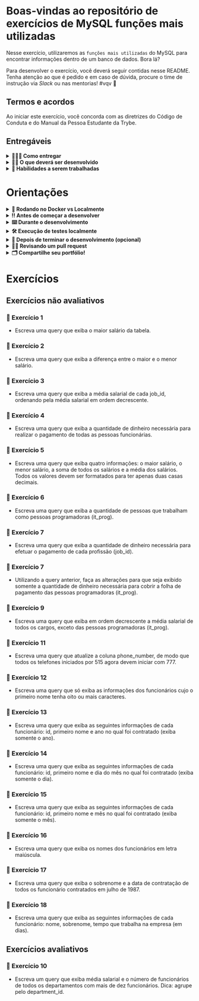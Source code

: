 # Boas-vindas ao repositório de exercícios de MySQL funções mais utilizadas

Nesse exercício, utilizaremos as `funções mais utilizadas` do MySQL para encontrar informações dentro de um banco de dados. Bora lá?

Para desenvolver o exercício, você deverá seguir contidas nesse README. Tenha atenção ao que é pedido e em caso de dúvida, procure o time de instrução via _Slack_ ou nas mentorias! #vqv 🚀

## Termos e acordos

Ao iniciar este exercício, você concorda com as diretrizes do Código de Conduta e do Manual da Pessoa Estudante da Trybe.

## Entregáveis

<details>
  <summary><strong>🤷🏽‍♀️ Como entregar</strong></summary><br />

Para entregar o seu exercício você deverá criar um Pull Request neste repositório.

Lembre-se que você pode consultar nosso conteúdo sobre [Git & GitHub](https://app.betrybe.com/learn/course/5e938f69-6e32-43b3-9685-c936530fd326/module/fc998c60-386e-46bc-83ca-4269beb17e17/section/fe827a71-3222-4b4d-a66f-ed98e09961af/day/35e03d5e-6341-4a8c-84d1-b4308b2887ef/lesson/573db55d-f451-455d-bdb5-66545668f436) e nosso [Blog - Git & GitHub](https://blog.betrybe.com/tecnologia/git-e-github/) sempre que precisar!
</details>

<details>
  <summary><strong>👨‍💻 O que deverá ser desenvolvido</strong></summary><br />

  Hoje, nosso exercício será trabalhar utilizando as `principais funções do MySQL`.
</details>

<details>
  <summary><strong>🚵 Habilidades a serem trabalhadas</strong></summary><br />

  <ul>
    <li>Funções matemáticas;</li>
    <li>Funções de manipulação de datas;</li>
  </ul>

</details>

# Orientações

<details>
  <summary><strong>🐋 Rodando no Docker vs Localmente</strong></summary>
  
  ## 👉 Com Docker

  **:warning: Antes de começar, seu docker-compose precisa estar na versão 1.29 ou superior. [Veja aqui](https://www.digitalocean.com/community/tutorials/how-to-install-and-use-docker-compose-on-ubuntu-20-04-pt) ou [na documentação](https://docs.docker.com/compose/install/) como instalá-lo. No primeiro artigo, você pode substituir onde está com `1.26.0` por `1.29.2`.**


  > :information_source: Rode os serviços `node` e `db` com o comando `docker-compose up -d --build`.

  * Lembre-se de parar o `mysql` se estiver usando localmente na porta padrão (`3306`), ou adapte, caso queria fazer uso da aplicação em containers;

  * Esses serviços irão inicializar um container chamado `api_exercise` e outro chamado `db_exercise`;

  * A partir daqui você pode rodar o container `api` via CLI ou abri-lo no VS Code;

  > :information_source: Use o comando `docker exec -it api bash`.

  * Ele te dará acesso ao terminal interativo do container criado pelo compose, que está rodando em segundo plano.

  > :information_source: Instale as dependências [**Caso existam**] com `npm install`. (Instale dentro do container)
  
  * **:warning: Atenção:** Caso opte por utilizar o Docker, **TODOS** os comandos disponíveis no `package.json` (npm start, npm test, npm run dev, ...) devem ser executados **DENTRO** do container, ou seja, no terminal que aparece após a execução do comando `docker exec` citado acima. 

  * **:warning: Atenção:** O **git** dentro do container não vem configurado com suas credenciais. Ou faça os commits fora do container, ou configure as suas credenciais do git dentro do container.

  * **:warning: Atenção:** Não rode o comando npm audit fix! Ele atualiza várias dependências do projeto, e essa atualização gera conflitos com o avaliador.

  * ✨ **Dica:** A extensão `Remote - Containers` (que estará na seção de extensões recomendadas do VS Code) é indicada para que você possa desenvolver sua aplicação no container Docker direto no VS Code, como você faz com seus arquivos locais.

  ![sequelize test](./public/remote-container.png)

  <br />
  
  ## 👉 Sem Docker

  > :information_source: Instale as dependências [**Caso existam**] com `npm install`
  
  * **:warning: Atenção:** Não rode o comando npm audit fix! Ele atualiza várias dependências do exercício, e essa atualização gera conflitos com o avaliador.

  * **✨ Dica:** Para rodar o exercício desta forma, obrigatoriamente você deve ter o `node` instalado em seu computador.
  * **✨ Dica:** O avaliador espera que a versão do `node` utilizada seja a 16.

  <br/>
</details>

<details>
  <summary id="antes-comecar-desenvolver"><strong>‼️ Antes de começar a desenvolver</strong></summary><br />

1. Clone o repositório

* `git clone git@github.com:tryber/sd-0x-exercise-sequelize-associations.git`.
* Entre na pasta do repositório que você acabou de clonar:
  * `cd sd-031-b-exercise-mysql-popular-functions`

2. Instale as dependências

* `npm install`

3. Crie uma branch a partir da branch `main`

* Verifique que você está na branch `main`
  * Exemplo: `git branch`
* Se não estiver, mude para a branch `main`
  * Exemplo: `git checkout main`
* Agora, crie uma branch onde você vai guardar os `commits` do seu exercício
  * Você deve criar uma branch no seguinte formato: `nome-de-usuario-nome-do-exercício`
  * Exemplo: `git checkout -b seunome-exercise-mysql-popular-functions`

4. Adicione as mudanças ao _stage_ do Git e faça um `commit`

* Verifique que as mudanças ainda não estão no _stage_
  * Exemplo: `git status` (deve aparecer o arquivo que você alterou como exercicio1.sql)
* Adicione o novo arquivo ao _stage_ do Git
  * Exemplo:
    * `git add .` (adicionando todas as mudanças - _que estavam em vermelho_ - ao stage do Git)
    * `git status` (deve aparecer listado o arquivo _seunome/README.md_ em verde)
* Faça o `commit` inicial
  * Exemplo:
    * `git commit -m 'iniciando o exercício de Sequelize Associations'` (fazendo o primeiro commit)
    * `git status` (deve aparecer uma mensagem tipo _nothing to commit_ )

5. Adicione a sua branch com o novo `commit` ao repositório remoto

* Usando o exemplo anterior: `git push -u origin seunome-exercise-mysql-popular-functions`

6. Crie um novo `Pull Request` _(PR)_

* Vá até a página de _Pull Requests_ do [repositório no GitHub](https://github.com/tryber/sd-0x-exercise-mysql-mysql-popular-functions/pulls)
* Clique no botão verde _"New pull request"_
* Clique na caixa de seleção _"Compare"_ e escolha a sua branch **com atenção**
* Coloque um título para a sua _Pull Request_
  * Exemplo: _"Adiciona migrations"_
* Clique no botão verde _"Create pull request"_
* Adicione uma descrição para o _Pull Request_ e clique no botão verde _"Create pull request"_
* **Não se preocupe em preencher mais nada por enquanto!**
* Volte até a [página de _Pull Requests_ do repositório](https://github.com/tryber/sd-031-b-exercise-mysql-popular-functions/pulls) e confira que o seu _Pull Request_ está criado

</details>

<details>
  <summary><strong>⌨️ Durante o desenvolvimento</strong></summary><br />

* Faça `commits` das alterações que você fizer no código regularmente

* Lembre-se de sempre após um (ou alguns) `commits` atualizar o repositório remoto

* Os comandos que você utilizará com mais frequência são:
  1. `git status` _(para verificar o que está em vermelho - fora do stage - e o que está em verde - no stage)_
  2. `git add` _(para adicionar arquivos ao stage do Git)_
  3. `git commit` _(para criar um commit com os arquivos que estão no stage do Git)_
  4. `git push -u origin nome-da-branch` _(para enviar o commit para o repositório remoto na primeira vez que fizer o `push` de uma nova branch)_
  5. `git push` _(para enviar o commit para o repositório remoto após o passo anterior)_

</details>

<details>
  <summary><strong>🛠 Execução de testes localmente</strong></summary>

  > :information_source: IMPORTANTE

  1. Para executar localmente os testes é preciso adicionar variáveis de ambiente com suas credenciais do `mysql`, você pode fazer de algumas formas:

   Adicionando os dados a arquivo um arquivo com o nome `.env`, como no estão no de exemplo, `.env.example`, basta renomeá-lo e ajustá-lo com suas credenciais:
  
      ```sh
        # ./.env

        DB_HOST=localhost # o padrão é `localhost`
        DB_NAME=hospital_control
        DB_USER=root # ou seu usuário
        DB_PASSWORD=password # senha do usuário acima, o padrão é `password`
        DB_PORT=3306 # a padrão é `3306`
      ```
  
      - Depois disso basta rodar `npm test`.

    1. Você também pode usar as variáveis de ambiente antes do comando `npm test` como abaixo:
      ```sh
      DB_USER=<SEU_NOME_DE_PESSOA_USUARIA> DB_PASSWORD=<SUA SENHA> DB_HOST=<NOME_DO_HOST> DB_PORT=<PORTA> npm test
      ```

    * Ou seja, suponha que para poder acessar a base de dados feita neste exercício você tenha `root` como seu nome de pessoa usuária, `password` como senha, `localhost` como host e `1337` como porta. Logo, você executaria:
      ```sh
      DB_USER=root DB_PASSWORD=password DB_HOST=localhost DB_PORT=1337 npm test
      ```

    * Usando o exemplo anterior de base, suponha que você não tenha setado uma senha para `root` e esteja usando a porta padrão (3306). Neste caso, você executaria:
      ```sh
      DB_USER=root DB_PASSWORD= DB_HOST=localhost DB_PORT= npm test
      ```

    **Dica**: variáveis de ambiente definidas na mesma linha do comando valem apenas para aquele comando. Se preferir, você pode exportar as variáveis de ambiente para toda a _sessão_ (todos os comandos até você fechar aquele terminal). Por exemplo:

    ```sh
    export DB_USER=root DB_PASSWORD=password HOSTNAME=localhost PORT=3306
    ```

  ---

  > :information_source: Scripts para executar os testes locais:

  Vamos usar o Jest para executar os testes, use o comando a seguir para executar todos os testes: 

  ```sh
  npm test
  ```

<br />
</details>

<details>
  <summary><strong>🤝 Depois de terminar o desenvolvimento (opcional)</strong></summary><br />

  Para sinalizar que o seu exercício está pronto para o _"Code Review"_, faça o seguinte:

* Vá até a página **DO SEU** _Pull Request_, adicione a label de _"code-review"_ e marque seus colegas
  * No menu à direita, clique no _link_ **"Labels"** e escolha a _label_ **code-review**
  * No menu à direita, clique no _link_ **"Assignees"** e escolha **o seu usuário**
  * No menu à direita, clique no _link_ **"Reviewers"** e digite `students`, selecione o time `tryber/students-sd-00`

  Caso tenha alguma dúvida, [aqui tem um video explicativo](https://vimeo.com/362189205).

</details>

<details>
  <summary><strong>🕵🏿 Revisando um pull request</strong></summary><br />

  Use o conteúdo sobre [Code Review](https://app.betrybe.com/learn/course/5e938f69-6e32-43b3-9685-c936530fd326/module/f04cdb21-382e-4588-8950-3b1a29afd2dd/section/b3af2f05-08e5-4b4a-9667-6f5f729c351d/lesson/36268865-fc46-40c7-92bf-cbded9af9006) para te ajudar a revisar os _Pull Requests_.

</details>

<details>
   <summary><strong>🗂 Compartilhe seu portfólio!</strong></summary>

Agora que você finalizou o exercício, chegou a hora de mostrar ao mundo que você aprendeu algo novo! 🚀

Siga esse [**guia que preparamos com carinho**](https://app.betrybe.com/learn/course/5e938f69-6e32-43b3-9685-c936530fd326/module/a3cac6d2-5060-445d-81f4-ea33451d8ea4/section/d4f5e97a-ca66-4e28-945d-9dd5c4282085/day/eff12025-1627-42c6-953d-238e9222c8ff/lesson/49cb103b-9e08-4ad5-af17-d423a624285a) para disponibilizar o exercício finalizado no seu GitHub pessoal.

Esse passo é super importante para ganhar mais visibilidade no mercado de trabalho, mas também é útil para manter um back-up do seu trabalho.

E você sabia que o LinkedIn é a principal rede social profissional e compartilhar o seu aprendizado lá é muito importante para quem deseja construir uma carreira de sucesso? Compartilhe esse exercício no seu LinkedIn, marque o perfil da Trybe (@trybe) e mostre para a sua rede toda a sua evolução.

   <br />
 </details>

</details>

# Exercícios

## Exercícios não avaliativos

### 🚀 Exercício 1
- Escreva uma query que exiba o maior salário da tabela.

### 🚀 Exercício 2
- Escreva uma query que exiba a diferença entre o maior e o menor salário.

### 🚀 Exercício 3
- Escreva uma query que exiba a média salarial de cada job_id, ordenando pela média salarial em ordem decrescente.

### 🚀 Exercício 4
- Escreva uma query que exiba a quantidade de dinheiro necessária para realizar o pagamento de todas as pessoas funcionárias.

### 🚀 Exercício 5
- Escreva uma query que exiba quatro informações: o maior salário, o menor salário, a soma de todos os salários e a média dos salários. Todos os valores devem ser formatados para ter apenas duas casas decimais.

### 🚀 Exercício 6
- Escreva uma query que exiba a quantidade de pessoas que trabalham como pessoas programadoras (it_prog).

### 🚀 Exercício 7
- Escreva uma query que exiba a quantidade de dinheiro necessária para efetuar o pagamento de cada profissão (job_id).

### 🚀 Exercício 7
- Utilizando a query anterior, faça as alterações para que seja exibido somente a quantidade de dinheiro necessária para cobrir a folha de pagamento das pessoas programadoras (it_prog).

### 🚀 Exercício 9
- Escreva uma query que exiba em ordem decrescente a média salarial de todos os cargos, exceto das pessoas programadoras (it_prog).

### 🚀 Exercício 11
- Escreva uma query que atualize a coluna phone_number, de modo que todos os telefones iniciados por 515 agora devem iniciar com 777.

### 🚀 Exercício 12
- Escreva uma query que só exiba as informações dos funcionários cujo o primeiro nome tenha oito ou mais caracteres.

### 🚀 Exercício 13
- Escreva uma query que exiba as seguintes informações de cada funcionário: id, primeiro nome e ano no qual foi contratado (exiba somente o ano).

### 🚀 Exercício 14
- Escreva uma query que exiba as seguintes informações de cada funcionário: id, primeiro nome e dia do mês no qual foi contratado (exiba somente o dia).

### 🚀 Exercício 15
- Escreva uma query que exiba as seguintes informações de cada funcionário: id, primeiro nome e mês no qual foi contratado (exiba somente o mês).

### 🚀 Exercício 16
- Escreva uma query que exiba os nomes dos funcionários em letra maiúscula.

### 🚀 Exercício 17
- Escreva uma query que exiba o sobrenome e a data de contratação de todos os funcionário contratados em julho de 1987.

### 🚀 Exercício 18
- Escreva uma query que exiba as seguintes informações de cada funcionário: nome, sobrenome, tempo que trabalha na empresa (em dias).

## Exercícios avaliativos

### 🚀 Exercício 10

- Escreva um query que exiba média salarial e o número de funcionários de todos os departamentos com mais de dez funcionários. Dica: agrupe pelo department_id.